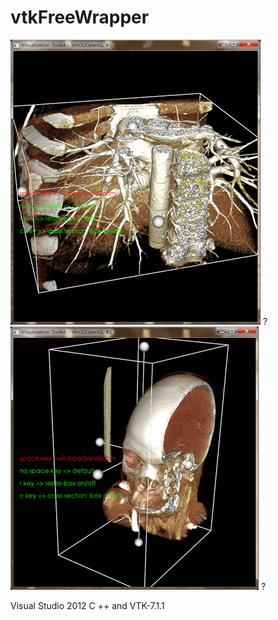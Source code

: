# vtkFreeWrapper

<img src="https://github.com/Sanaxen/vtkFreeWrapper/blob/master/images/1.png"/> ?
<img src="https://github.com/Sanaxen/vtkFreeWrapper/blob/master/images/2.png"/> ?

Visual Studio 2012 C ++ and VTK-7.1.1  

